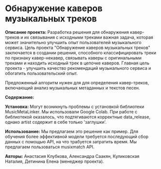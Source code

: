 # Обнаружение каверов музыкальных треков
**Описание проекта:**
Разработка решения для обнаружения кавер-треков и их связывания с исходными треками важная задача, которая может значительно улучшить опыт пользователей музыкального сервиса. Цель проекта "Обнаружение каверов музыкальных треков" заключается в создании решения, способного классифицировать треки по признаку кавер-некавер, связывать каверы с оригинальными треками и находить исходный трек в цепочке каверов.
Главная цель проекта - улучшить качество рекомендаций музыкального сервиса и обогатить пользовательский опыт.

Предложенный алгоритм нужен для для определения кавер-треков, включающий анализ музыкальных метаданных и текстов песен.

**Содержание:**

**Установка:**
Могут возникнуть проблемы с установкой библиотеки MusicMetaLinker. Мы использовали Google Colab. При работе с библиотекой оказалось, что подтягиваются корректные data_release, однако artist содержит в себе только 'заглушки'.

**Использование:**
Мы предлагаем это решение как пример. Для обучения более эффективной модели требуется последующий сбор данных с помощью API, на что трабуется затратить время. Мы предлагаем пользоваться musixmatch API.

**Авторы:** Анастасия Клубкова, Александра Саакян, Куликовская Наталия, Детинина Елена (менеджер проекта).
